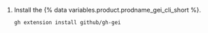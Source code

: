 1. Install the {% data variables.product.prodname_gei_cli_short %}.

   ```shell{:copy}
   gh extension install github/gh-gei
   ```
